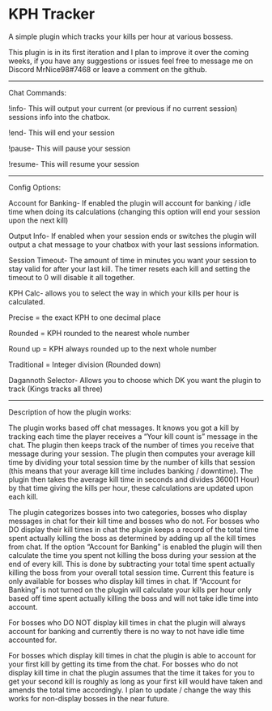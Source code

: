# KPH Tracker
A simple plugin which tracks your kills per hour at various bossess.

This plugin is in its first iteration and I plan to improve it over the coming weeks, if you have any suggestions or issues feel free to message me on Discord MrNice98#7468 or leave a comment on the github.

-------------------------------------------------------------------------------------------------------------------------------------------------------------------------------


Chat Commands:

!info- This will output your current (or previous if no current session) sessions info into the chatbox.

!end- This will end your session

!pause- This will pause your session

!resume- This will resume your session


-------------------------------------------------------------------------------------------------------------------------------------------------------------------------------


Config Options:

Account for Banking- 
If enabled the plugin will account for banking / idle time when doing its calculations (changing this option will end your session upon the next kill)

Output Info- 
If enabled when your session ends or switches the plugin will output a chat message to your chatbox with your last sessions information.

Session Timeout- 
The amount of time in minutes you want your session to stay valid for after your last kill. The timer resets each kill and setting the timeout to 0 will disable it all together.

KPH Calc- 
allows you to select the way in which your kills per hour is calculated.

  Precise = the exact KPH to one decimal place
  
  Rounded = KPH rounded to the nearest whole number
  
  Round up = KPH always rounded up to the next whole number
  
  Traditional = Integer division (Rounded down)

Dagannoth Selector- 
Allows you to choose which DK you want the plugin to track (Kings tracks all three) 


-------------------------------------------------------------------------------------------------------------------------------------------------------------------------------



Description of how the plugin works:

The plugin works based off chat messages. It knows you got a kill by tracking each time the player receives a “Your kill count is” message in the chat. The plugin then keeps track of the number of times you receive that message during your session. The plugin then computes your average kill time by dividing your total session time by the number of kills that session (this means that your average kill time includes banking / downtime). The plugin then takes the average kill time in seconds and divides 3600(1 Hour) by that time giving the kills per hour, these calculations are updated upon each kill. 

The plugin categorizes bosses into two categories, bosses who display messages in chat for their kill time and bosses who do not.  For bosses who DO display their kill times in chat the plugin keeps a record of the total time spent actually killing the boss as determined by adding up all the kill times from chat. If the option “Account for Banking” is enabled the plugin will then calculate the time you spent not killing the boss during your session at the end of every kill. This is done by subtracting your total time spent actually killing the boss from your overall total session time. Current this feature is only available for bosses who display kill times in chat. If “Account for Banking” is not turned on the plugin will calculate your kills per hour only based off time spent actually killing the boss and will not take idle time into account. 

For bosses who DO NOT display kill times in chat the plugin will always account for banking and currently there is no way to not have idle time accounted for.

For bosses which display kill times in chat the plugin is able to account for your first kill by getting its time from the chat. For bosses who do not display kill time in chat the plugin assumes that the time it takes for you to get your second kill is roughly as long as your first kill would have taken and amends the total time accordingly. I plan to update / change the way this works for non-display bosses in the near future. 

